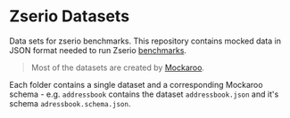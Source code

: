 # Zserio Datasets

Data sets for zserio benchmarks. This repository contains mocked data in JSON format needed to run
Zserio [benchmarks](https://github.com/ndsev/zserio/tree/master/benchmarks).

> Most of the datasets are created by [Mockaroo](https://mockaroo.com/).

Each folder contains a single dataset and a corresponding Mockaroo schema - e.g. `addressbook` contains
the dataset `addressbook.json` and it's schema `adressbook.schema.json`.
